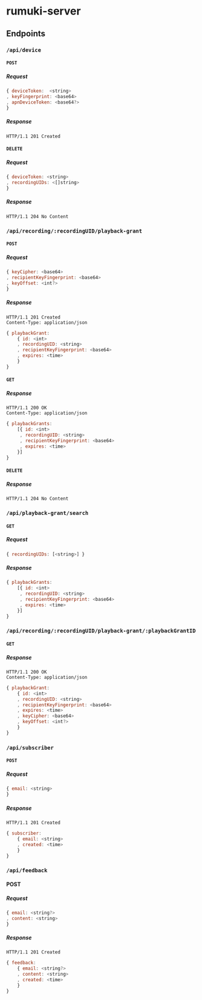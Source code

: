 # rumuki-server

## Endpoints

### `/api/device`

#### `POST`

##### Request

```javascript
{ deviceToken:  <string>
, keyFingerprint: <base64>
, apnDeviceToken: <base64?>
}
```

##### Response

```http
HTTP/1.1 201 Created
```

#### `DELETE`

##### Request

```javascript
{ deviceToken: <string>
, recordingUIDs: <[]string>
}
```

##### Response

```http
HTTP/1.1 204 No Content
```

### `/api/recording/:recordingUID/playback-grant`

#### `POST`

##### Request

```javascript
{ keyCipher: <base64>
, recipientKeyFingerprint: <base64>
, keyOffset: <int?>
}
```

##### Response

```http
HTTP/1.1 201 Created
Content-Type: application/json
```

```javascript
{ playbackGrant:
    { id: <int>
    , recordingUID: <string>
    , recipientKeyFingerprint: <base64>
    , expires: <time>
    }
}
```

#### `GET`

##### Response

```http
HTTP/1.1 200 OK
Content-Type: application/json
```

```javascript
{ playbackGrants:
    [{ id: <int>
     , recordingUID: <string>
     , recipientKeyFingerprint: <base64>
     , expires: <time>
    }]
}
```

#### `DELETE`

##### Response

```http
HTTP/1.1 204 No Content
```

### `/api/playback-grant/search`

#### `GET`

##### Request

```javascript
{ recordingUIDs: [<string>] }
```

##### Response

```javascript
{ playbackGrants:
    [{ id: <int>
     , recordingUID: <string>
     , recipientKeyFingerprint: <base64>
     , expires: <time>
    }]
}
```

### `/api/recording/:recordingUID/playback-grant/:playbackGrantID`

#### `GET`

##### Response

```http
HTTP/1.1 200 OK
Content-Type: application/json
```

```javascript
{ playbackGrant:
    { id: <int>
    , recordingUID: <string>
    , recipientKeyFingerprint: <base64>
    , expires: <time>
    , keyCipher: <base64>
    , keyOffset: <int?>
    }
}
```

### `/api/subscriber`

#### `POST`

##### Request

```javascript
{ email: <string>
}
```

##### Response

```http
HTTP/1.1 201 Created
```

```javascript
{ subscriber:
    { email: <string>
    , created: <time>
    }
}
```

### `/api/feedback`

#### POST

##### Request

```javascript
{ email: <string?>
, content: <string>
}
```

##### Response

```http
HTTP/1.1 201 Created
```

```javascript
{ feedback:
    { email: <string?>
    , content: <string>
    , created: <time>
    }
}
```
